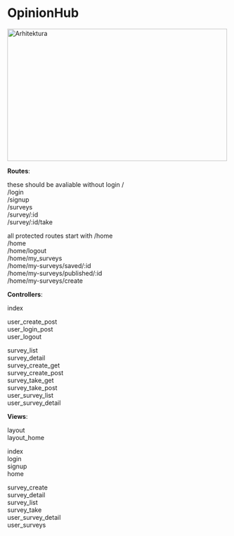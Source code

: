 # OpinionHub

<img src="https://developer.mozilla.org/en-US/docs/Learn/Server-side/Express_Nodejs/routes/mvc_express.png" width="500" height="300" alt="Arhitektura">

**Routes**:<br>

 these should be avaliable without login
 /<br>
 /login<br> 
 /signup<br> 
 /surveys<br>
 /survey/:id<br>
 /survey/:id/take<br>
 
 all protected routes start with /home<br>
 /home<br> 
 /home/logout<br> 
 /home/my_surveys<br> 
 /home/my-surveys/saved/:id<br>
 /home/my-surveys/published/:id<br>
 /home/my-surveys/create<br>

**Controllers**:<br>
 
 index<br>

 user_create_post<br>
 user_login_post<br>
 user_logout<br>
 
 survey_list<br>
 survey_detail<br>
 survey_create_get<br>
 survey_create_post<br>
 survey_take_get<br>
 survey_take_post<br>
 user_survey_list<br>
 user_survey_detail<br>

 **Views**:<br>
 
 layout<br>
 layout_home<br>

 index<br>
 login<br>
 signup<br>
 home<br>

 survey_create<br>
 survey_detail<br>
 survey_list<br>
 survey_take<br>
 user_survey_detail<br>
 user_surveys<br>

 



